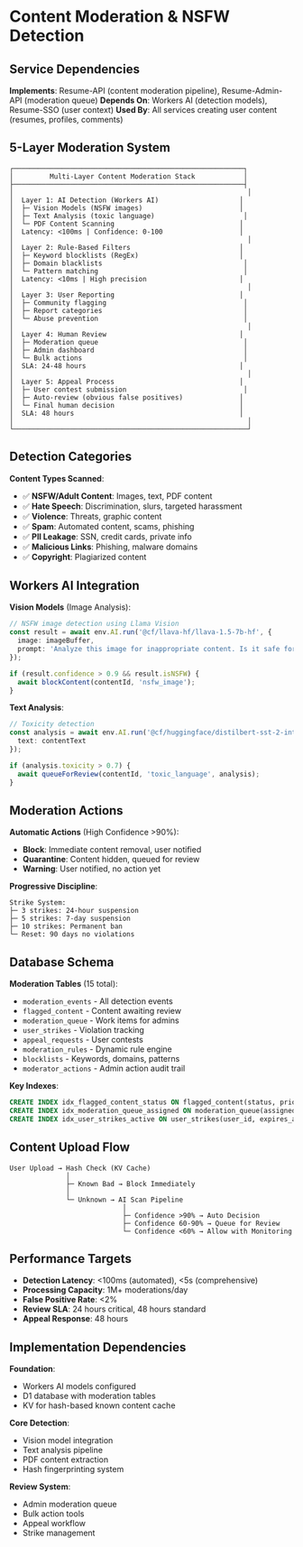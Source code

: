 # Content Moderation & NSFW Detection

## Service Dependencies

**Implements**: Resume-API (content moderation pipeline), Resume-Admin-API (moderation queue)
**Depends On**: Workers AI (detection models), Resume-SSO (user context)
**Used By**: All services creating user content (resumes, profiles, comments)

## 5-Layer Moderation System

```
┌─────────────────────────────────────────────────────────┐
│         Multi-Layer Content Moderation Stack            │
├─────────────────────────────────────────────────────────┤
│                                                          │
│  Layer 1: AI Detection (Workers AI)                    │
│  ├─ Vision Models (NSFW images)                        │
│  ├─ Text Analysis (toxic language)                      │
│  └─ PDF Content Scanning                               │
│  Latency: <100ms | Confidence: 0-100                   │
│                                                          │
│  Layer 2: Rule-Based Filters                           │
│  ├─ Keyword blocklists (RegEx)                         │
│  ├─ Domain blacklists                                   │
│  └─ Pattern matching                                    │
│  Latency: <10ms | High precision                       │
│                                                          │
│  Layer 3: User Reporting                               │
│  ├─ Community flagging                                  │
│  ├─ Report categories                                   │
│  └─ Abuse prevention                                    │
│                                                          │
│  Layer 4: Human Review                                 │
│  ├─ Moderation queue                                    │
│  ├─ Admin dashboard                                     │
│  └─ Bulk actions                                        │
│  SLA: 24-48 hours                                      │
│                                                          │
│  Layer 5: Appeal Process                               │
│  ├─ User contest submission                             │
│  ├─ Auto-review (obvious false positives)              │
│  └─ Final human decision                               │
│  SLA: 48 hours                                         │
│                                                          │
└──────────────────────────────────────────────────────────┘
```

## Detection Categories

**Content Types Scanned**:
- ✅ **NSFW/Adult Content**: Images, text, PDF content
- ✅ **Hate Speech**: Discrimination, slurs, targeted harassment
- ✅ **Violence**: Threats, graphic content
- ✅ **Spam**: Automated content, scams, phishing
- ✅ **PII Leakage**: SSN, credit cards, private info
- ✅ **Malicious Links**: Phishing, malware domains
- ✅ **Copyright**: Plagiarized content

## Workers AI Integration

**Vision Models** (Image Analysis):
```typescript
// NSFW image detection using Llama Vision
const result = await env.AI.run('@cf/llava-hf/llava-1.5-7b-hf', {
  image: imageBuffer,
  prompt: 'Analyze this image for inappropriate content. Is it safe for work?'
});

if (result.confidence > 0.9 && result.isNSFW) {
  await blockContent(contentId, 'nsfw_image');
}
```

**Text Analysis**:
```typescript
// Toxicity detection
const analysis = await env.AI.run('@cf/huggingface/distilbert-sst-2-int8', {
  text: contentText
});

if (analysis.toxicity > 0.7) {
  await queueForReview(contentId, 'toxic_language', analysis);
}
```

## Moderation Actions

**Automatic Actions** (High Confidence >90%):
- **Block**: Immediate content removal, user notified
- **Quarantine**: Content hidden, queued for review
- **Warning**: User notified, no action yet

**Progressive Discipline**:
```
Strike System:
├─ 3 strikes: 24-hour suspension
├─ 5 strikes: 7-day suspension
├─ 10 strikes: Permanent ban
└─ Reset: 90 days no violations
```

## Database Schema

**Moderation Tables** (15 total):
- `moderation_events` - All detection events
- `flagged_content` - Content awaiting review
- `moderation_queue` - Work items for admins
- `user_strikes` - Violation tracking
- `appeal_requests` - User contests
- `moderation_rules` - Dynamic rule engine
- `blocklists` - Keywords, domains, patterns
- `moderator_actions` - Admin action audit trail

**Key Indexes**:
```sql
CREATE INDEX idx_flagged_content_status ON flagged_content(status, priority DESC);
CREATE INDEX idx_moderation_queue_assigned ON moderation_queue(assigned_to, status);
CREATE INDEX idx_user_strikes_active ON user_strikes(user_id, expires_at);
```

## Content Upload Flow

```
User Upload → Hash Check (KV Cache)
              │
              ├─ Known Bad → Block Immediately
              │
              └─ Unknown → AI Scan Pipeline
                            │
                            ├─ Confidence >90% → Auto Decision
                            ├─ Confidence 60-90% → Queue for Review
                            └─ Confidence <60% → Allow with Monitoring
```

## Performance Targets

- **Detection Latency**: <100ms (automated), <5s (comprehensive)
- **Processing Capacity**: 1M+ moderations/day
- **False Positive Rate**: <2%
- **Review SLA**: 24 hours critical, 48 hours standard
- **Appeal Response**: 48 hours

## Implementation Dependencies

**Foundation**:
- Workers AI models configured
- D1 database with moderation tables
- KV for hash-based known content cache

**Core Detection**:
- Vision model integration
- Text analysis pipeline
- PDF content extraction
- Hash fingerprinting system

**Review System**:
- Admin moderation queue
- Bulk action tools
- Appeal workflow
- Strike management

